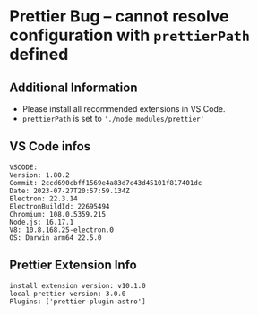 # Prettier Bug – cannot resolve configuration with `prettierPath` defined

## Additional Information
- Please install all recommended extensions in VS Code.
- `prettierPath` is set to `'./node_modules/prettier'`


## VS Code infos
```
VSCODE:
Version: 1.80.2
Commit: 2ccd690cbff1569e4a83d7c43d45101f817401dc
Date: 2023-07-27T20:57:59.134Z
Electron: 22.3.14
ElectronBuildId: 22695494
Chromium: 108.0.5359.215
Node.js: 16.17.1
V8: 10.8.168.25-electron.0
OS: Darwin arm64 22.5.0
```

## Prettier Extension Info

```
install extension version: v10.1.0
local prettier version: 3.0.0
Plugins: ['prettier-plugin-astro']
```
